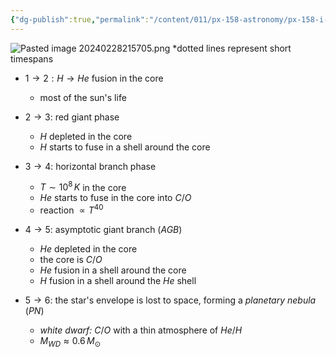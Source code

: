 ```yaml
---
{"dg-publish":true,"permalink":"/content/011/px-158-astronomy/px-158-i-stars/px-158-i6c-evolution-of-a-sun-like-star/","noteIcon":"1","created":"2024-11-25T10:50:32.000+00:00","updated":"2024-11-26T20:14:21.888+00:00"}
---
```


![Pasted image 20240228215705.png](/img/user/pics/Pasted%20image%2020240228215705.png)
*dotted lines represent short timespans

- $1\to2: H\to He$ fusion in the core
	- most of the sun's life

- $2\to3:$ red giant phase
	- $H$ depleted in the core
	- $H$ starts to fuse in a shell around the core

- $3\to4:$ horizontal branch phase
	- $T\sim10^{8}\,K$ in the core
	- $He$ starts to fuse in the core into $C/O$
	- reaction $\propto T^{40}$

- $4\to5:$ asymptotic giant branch (*AGB*)
	- $He$ depleted in the core
	- the core is $C/O$
	- $He$ fusion in a shell around the core
	- $H$ fusion in a shell around the $He$ shell

- $5\to6:$ the star's envelope is lost to space, forming a *planetary nebula* (*PN*)
	- *white dwarf:* $C/O$ with a thin atmosphere of $He/H$
	- $M_{WD}\approx 0.6\,M_{\odot}$
